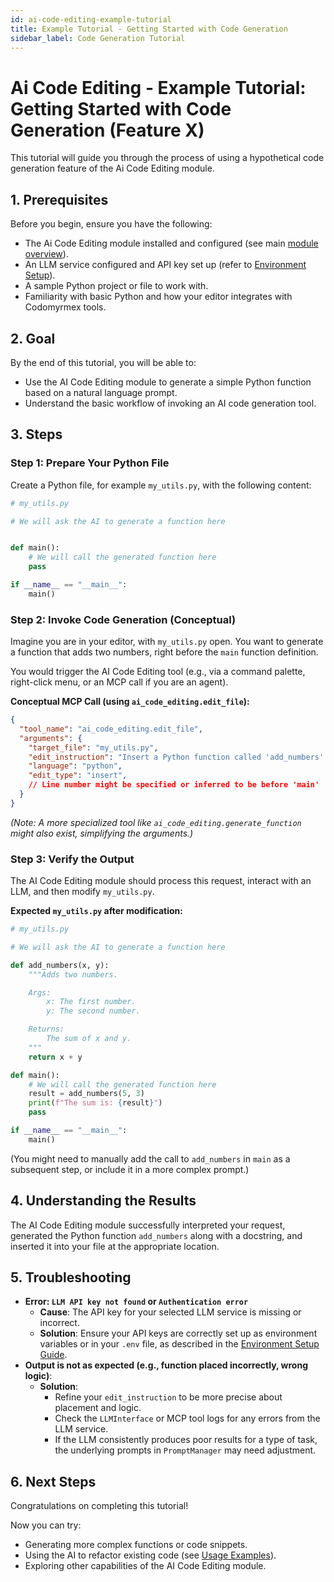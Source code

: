 ```yaml
---
id: ai-code-editing-example-tutorial
title: Example Tutorial - Getting Started with Code Generation
sidebar_label: Code Generation Tutorial
---
```


# Ai Code Editing - Example Tutorial: Getting Started with Code Generation (Feature X)

This tutorial will guide you through the process of using a hypothetical code generation feature of the Ai Code Editing module.

## 1. Prerequisites

Before you begin, ensure you have the following:

- The Ai Code Editing module installed and configured (see main [module overview](../../index.md)).
- An LLM service configured and API key set up (refer to [Environment Setup](../../../../../docs/development/environment-setup.md)).
- A sample Python project or file to work with.
- Familiarity with basic Python and how your editor integrates with Codomyrmex tools.

## 2. Goal

By the end of this tutorial, you will be able to:

- Use the AI Code Editing module to generate a simple Python function based on a natural language prompt.
- Understand the basic workflow of invoking an AI code generation tool.

## 3. Steps

### Step 1: Prepare Your Python File

Create a Python file, for example `my_utils.py`, with the following content:

```python
# my_utils.py

# We will ask the AI to generate a function here


def main():
    # We will call the generated function here
    pass

if __name__ == "__main__":
    main()

```

### Step 2: Invoke Code Generation (Conceptual)

Imagine you are in your editor, with `my_utils.py` open. You want to generate a function that adds two numbers, right before the `main` function definition.

You would trigger the AI Code Editing tool (e.g., via a command palette, right-click menu, or an MCP call if you are an agent).

**Conceptual MCP Call (using `ai_code_editing.edit_file`):**

```json
{
  "tool_name": "ai_code_editing.edit_file",
  "arguments": {
    "target_file": "my_utils.py",
    "edit_instruction": "Insert a Python function called 'add_numbers' that takes two arguments, 'x' and 'y', and returns their sum. Place it before the 'main' function.",
    "language": "python",
    "edit_type": "insert",
    // Line number might be specified or inferred to be before 'main'
  }
}
```

*(Note: A more specialized tool like `ai_code_editing.generate_function` might also exist, simplifying the arguments.)*

### Step 3: Verify the Output

The AI Code Editing module should process this request, interact with an LLM, and then modify `my_utils.py`.

**Expected `my_utils.py` after modification:**
```python
# my_utils.py

# We will ask the AI to generate a function here

def add_numbers(x, y):
    """Adds two numbers.

    Args:
        x: The first number.
        y: The second number.

    Returns:
        The sum of x and y.
    """
    return x + y

def main():
    # We will call the generated function here
    result = add_numbers(5, 3)
    print(f"The sum is: {result}")
    pass

if __name__ == "__main__":
    main()

```
(You might need to manually add the call to `add_numbers` in `main` as a subsequent step, or include it in a more complex prompt.)

## 4. Understanding the Results

The AI Code Editing module successfully interpreted your request, generated the Python function `add_numbers` along with a docstring, and inserted it into your file at the appropriate location.

## 5. Troubleshooting

- **Error: `LLM API key not found` or `Authentication error`**
  - **Cause**: The API key for your selected LLM service is missing or incorrect.
  - **Solution**: Ensure your API keys are correctly set up as environment variables or in your `.env` file, as described in the [Environment Setup Guide](../../../../../docs/development/environment-setup.md).
- **Output is not as expected (e.g., function placed incorrectly, wrong logic)**:
  - **Solution**: 
    - Refine your `edit_instruction` to be more precise about placement and logic.
    - Check the `LLMInterface` or MCP tool logs for any errors from the LLM service.
    - If the LLM consistently produces poor results for a type of task, the underlying prompts in `PromptManager` may need adjustment.

## 6. Next Steps

Congratulations on completing this tutorial!

Now you can try:
- Generating more complex functions or code snippets.
- Using the AI to refactor existing code (see [Usage Examples](../../usage_examples.md)).
- Exploring other capabilities of the AI Code Editing module. 